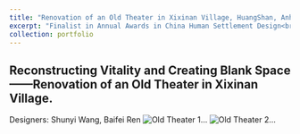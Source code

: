 ```yaml
---
title: "Renovation of an Old Theater in Xixinan Village, HuangShan, Anhui, China"
excerpt: "Finalist in Annual Awards in China Human Settlement Design<br/>"
collection: portfolio
---
```


Reconstructing Vitality and Creating Blank Space ——Renovation of an Old Theater in Xixinan Village. 
---
Designers: Shunyi Wang, Baifei Ren
<img src="/BaifeiRen.github.io/images/Old_Theater1.jpg"  alt="Old Theater 1..."/>
<img src="/BaifeiRen.github.io/images/Old_Theater2.jpg"  alt="Old Theater 2..."/>

